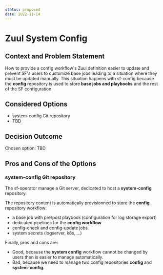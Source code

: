 ```yaml
---
status: proposed
date: 2022-11-14
---
```


# Zuul System Config

## Context and Problem Statement

How to provide a config workflow's Zuul definition easier to update and prevent
SF's users to customize base jobs leading to a situation where they must be updated
manually. This situation happens with sf-config because the **config** repository
is used to store **base jobs and playbooks** and the rest of the SF configuration.

## Considered Options

* system-config Git repository
* TBD

## Decision Outcome

Chosen option: TBD

## Pros and Cons of the Options

### system-config Git repository

The sf-operator manage a Git server, dedicated to host a **system-config** repository.

The repository content is automatically provisionned to store the **config** repository
workflow:

- a base job with pre/post playbook (configuration for log storage export)
- dedicated pipelines for the **config workflow**
- config-check and config-update jobs
- system secrets (logserver, k8s, ...)

Finally, pros and cons are:

* Good, because the **system config** workflow cannot be changed by users then
  is easier to manage automatically.
* Bad, because we need to manage two config repositories **config** and **system-config**.
